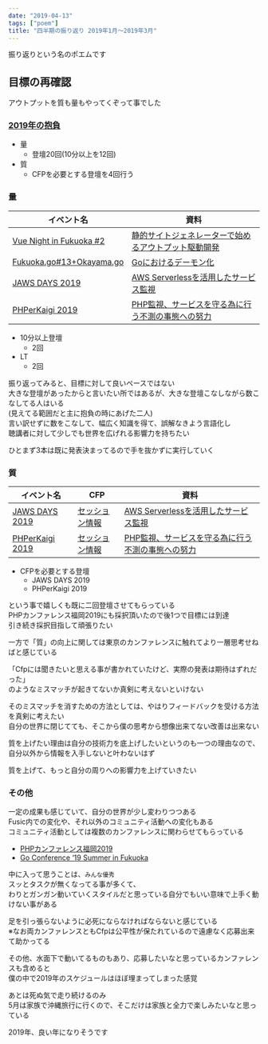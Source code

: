 ```yaml
---
date: "2019-04-13"
tags: ["poem"]
title: "四半期の振り返り 2019年1月〜2019年3月"
---
```


振り返りという名のポエムです

## 目標の再確認

アウトプットを質も量もやってくぞって事でした

### [2019年の抱負](https://blog.seike460.com/2019/01/01/aspiration2019/)

- 量
    - 登壇20回(10分以上を12回)
- 質
    - CFPを必要とする登壇を4回行う

### 量

| イベント名 | 資料 |
----|----
| [Vue Night in Fukuoka #2](https://v-fukuoka.connpass.com/event/113123/) | [静的サイトジェネレーターで始めるアウトプット駆動開発](https://slide.seike460.com/slides/v_fukuoka2#/) |
| [Fukuoka.go#13+Okayama.go](https://fukuokago.connpass.com/event/112073/) | [Goにおけるデーモン化](https://slide.seike460.com/slides/fukuokago13#/) |
| [JAWS DAYS 2019](https://jawsdays2019.jaws-ug.jp/) | [AWS Serverlessを活用したサービス監視](https://slide.seike460.com/slides/jawsdays2019#/) |
| [PHPerKaigi 2019](https://phperkaigi.jp/2019/) | [PHP監視、サービスを守る為に行う不測の事態への努力](https://slide.seike460.com/slides/phperkaigi2019#/) |

- 10分以上登壇
    - 2回
- LT
    - 2回

振り返ってみると、目標に対して良いペースではない  
大きな登壇があったからと言いたい所ではあるが、大きな登壇こなしながら数こなしてる人はいる  
(見えてる範囲だと主に抱負の時にあげた二人)  
言い訳せずに数をこなして、幅広く知識を得て、誤解なきよう言語化し  
聴講者に対して少しでも世界を広げれる影響力を持ちたい

ひとまず3本は既に発表決まってるので手を抜かずに実行していく

### 質

| イベント名 | CFP | 資料 |
----|----|----
| [JAWS DAYS 2019](https://jawsdays2019.jaws-ug.jp/) | [セッション情報](https://jawsdays2019.jaws-ug.jp/session/1130/) | [AWS Serverlessを活用したサービス監視](https://slide.seike460.com/slides/jawsdays2019#/) |
| [PHPerKaigi 2019](https://phperkaigi.jp/2019/) | [セッション情報](https://fortee.jp/phperkaigi-2019/proposal/b81a3928-f5a4-4010-bf07-2a194be94132) | [PHP監視、サービスを守る為に行う不測の事態への努力](https://slide.seike460.com/slides/phperkaigi2019#/) |

- CFPを必要とする登壇
    - JAWS DAYS 2019
    - PHPerKaigi 2019

という事で嬉しくも既に二回登壇させてもらっている  
PHPカンファレンス福岡2019にも採択頂いたので後1つで目標には到達  
引き続き採択目指して頑張りたい

一方で「質」の向上に関しては東京のカンファレンスに触れてより一層思考せねばと感じている

「Cfpには聞きたいと思える事が書かれていたけど、実際の発表は期待はずれだった」  
のようなミスマッチが起きてないか真剣に考えないといけない

そのミスマッチを消すための方法としては、やはりフィードバックを受ける方法を真剣に考えたい  
自分の世界に閉じてても、そこから僕の思考から想像出来てない改善は出来ない

質を上げたい理由は自分の技術力を底上げしたいというのも一つの理由なので、  
自分以外から情報を入手しないと叶わないはず

質を上げて、もっと自分の周りへの影響力を上げていきたい

### その他

一定の成果も感じていて、自分の世界が少し変わりつつある  
Fusic内での変化や、それ以外のコミュニティ活動への変化もある  
コミュニティ活動としては複数のカンファレンスに関わらせてもらっている

- [PHPカンファレンス福岡2019](https://phpcon.fukuoka.jp/2019/)
- [Go Conference ‘19 Summer in Fukuoka](https://fukuoka.gocon.jp/)

中に入って思うことは、`みんな優秀`  
スッとタスクが無くなってる事が多くて、  
わりとガンガン動いていくスタイルだと思っている自分でもいい意味で上手く動けない事がある

足を引っ張らないように必死にならなければならないと感じている  
※なお両カンファレンスともCfpは公平性が保たれているので遠慮なく応募出来て助かってる

その他、水面下で動いてるものもあり、応募したいなと思っているカンファレンスも含めると  
僕の中で2019年のスケジュールはほぼ埋まってしまった感覚

あとは死ぬ気で走り続けるのみ  
5月は家族で沖縄旅行に行くので、そこだけは家族と全力で楽しみたいなと思っている

2019年、良い年になりそうです
